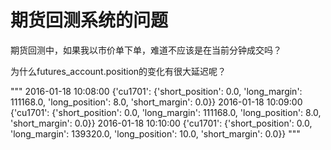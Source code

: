 # 期货回测系统的问题

期货回测中，如果我以市价单下单，难道不应该是在当前分钟成交吗？

为什么futures_account.position的变化有很大延迟呢？

"""
2016-01-18 10:08:00 {'cu1701': {'short_position': 0.0, 'long_margin': 111168.0, 'long_position': 8.0, 'short_margin': 0.0}}
2016-01-18 10:09:00 {'cu1701': {'short_position': 0.0, 'long_margin': 111168.0, 'long_position': 8.0, 'short_margin': 0.0}}
2016-01-18 10:10:00 {'cu1701': {'short_position': 0.0, 'long_margin': 139320.0, 'long_position': 10.0, 'short_margin': 0.0}}
"""